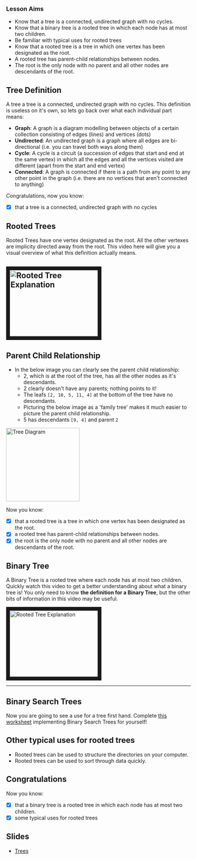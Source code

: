 ### Lesson Aims
* Know that a tree is a connected, undirected graph with no cycles.
* Know that a binary tree is a rooted tree in which each node has at most two children.
* Be familiar with typical uses for rooted trees
* Know that a rooted tree is a tree in which one vertex has been designated as the root. 
* A rooted tree has parent-child relationships between nodes.
* The root is the only node with no parent and all other nodes are descendants of the root.

## Tree Definition
A tree a tree is a connected, undirected graph with no cycles. This definition is useless on it's own, so lets go back over what each individual part means:
* **Graph**: A graph is a diagram modelling between objects of a certain collection consisting of edges (lines) and vertices (dots)
* **Undirected**: An undirected graph is a graph where all edges are bi-directional (i.e. you can travel both ways along them)
* **Cycle**: A cycle is a circuit (a succession of edges that start and end at the same vertex) in which all the edges and all the vertices visited are different (apart from the start and end vertex)
* **Connected**: A graph is connected if there is a path from any point to any other point in the graph (i.e. there are no vertices that aren't connected to anything)

Congratulations, now you know:
- [x] that a tree is a connected, undirected graph with no cycles

## Rooted Trees

Rooted Trees have one vertex designated as the root. All the other vertexes are implicity directed away from the root.
This video here will give you a visual overview of what this definition actually means.

<a href="http://www.youtube.com/watch?feature=player_embedded&v=ihF26-HV5Mw
" target="_blank"><img src="http://img.youtube.com/vi/ihF26-HV5Mw/0.jpg" 
alt="Rooted Tree Explanation" width="240" height="180" border="10" /></a>
---

## Parent Child Relationship
* In the below image you can clearly see the parent child relationship:
  * 2, which is at the root of the tree, has all the other nodes as it's descendants.
  * 2 clearly doesn't have any parents; nothing points to it!
  * The leafs `[2, 10, 5, 11, 4]` at the bottom of the tree have no descendants.
  * Picturing the below image as a 'family tree' makes it much easier to picture the parent child relationship.
  * 5 has descendants `[9, 4]` and parent `2`  

<img src="https://upload.wikimedia.org/wikipedia/commons/thumb/5/5f/Tree_%28computer_science%29.svg/1200px-Tree_%28computer_science%29.svg.png" alt="Tree Diagram" width="200"/>

Now you know:
- [x] that a rooted tree is a tree in which one vertex has been designated as the root.
- [x] a rooted tree has parent-child relationships between nodes.
- [x] the root is the only node with no parent and all other nodes are descendants of the root.

## Binary Tree
A Binary Tree is a rooted tree where each node has at most two children. Quickly watch this video to get a better understanding about what a binary tree is! You only need to know **the definition for a Binary Tree**, but the other bits of information in this video may be useful.

<a href="http://www.youtube.com/watch?feature=player_embedded&v=ykAbHA-bkKM
" target="_blank"><img src="http://img.youtube.com/vi/ykAbHA-bkKM/0.jpg" 
alt="Rooted Tree Explanation" width="240" height="180" border="10" /></a>

---
## Binary Search Trees
Now you are going to see a use for a tree first hand. Complete [this worksheet](https://github.com/a-level-datastructures/a-level-datastructures.github.io/files/6057616/Tree_OOP_Exercise.pdf) implementing Binary Search Trees for yourself!

## Other typical uses for rooted trees
* Rooted trees can be used to structure the directories on your computer.
* Rooted trees can be used to sort through data quickly.

## Congratulations
Now you know:
- [x] that a binary tree is a rooted tree in which each node has at most two children.
- [x] some typical uses for rooted trees

## Slides
* [Trees](https://github.com/a-level-datastructures/a-level-datastructures.github.io/files/6057654/Trees.pdf)
